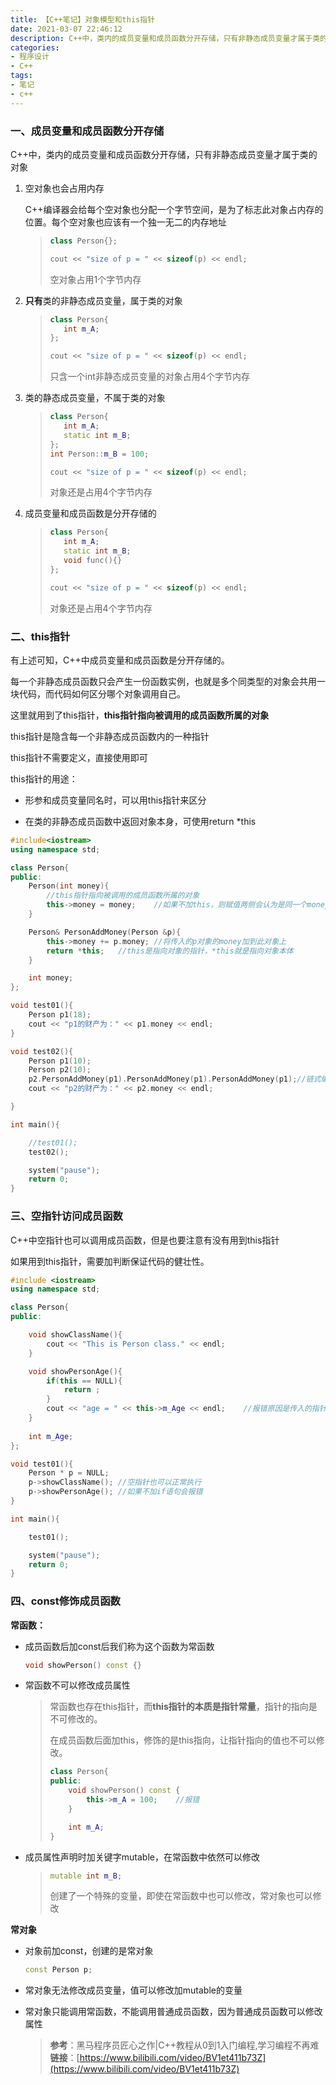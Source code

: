 ```yaml
---
title: 【C++笔记】对象模型和this指针
date: 2021-03-07 22:46:12
description: C++中，类内的成员变量和成员函数分开存储，只有非静态成员变量才属于类的对象。每一个非静态成员函数只会产生一份函数实例，也就是多个同类型的对象会共用一块代码，而代码如何区分哪个对象调用自己。这里就用到了this指针。
categories:
- 程序设计
- C++
tags:
- 笔记
- c++
---
```


### 一、成员变量和成员函数分开存储

C++中，类内的成员变量和成员函数分开存储，只有非静态成员变量才属于类的对象

1. 空对象也会占用内存

   C++编译器会给每个空对象也分配一个字节空间，是为了标志此对象占内存的位置。每个空对象也应该有一个独一无二的内存地址

   > ```c++
   > class Person{};
   > ```
   >
   > ```c++
   > cout << "size of p = " << sizeof(p) << endl;
   > ```
   >
   > 空对象占用1个字节内存

2. **只有**类的非静态成员变量，属于类的对象

   > ```c++
   > class Person{
   > 	int m_A;
   > };
   > ```
   >
   > ```c++
   > cout << "size of p = " << sizeof(p) << endl;
   > ```
   >
   > 只含一个int非静态成员变量的对象占用4个字节内存

3. 类的静态成员变量，不属于类的对象

   > ```c++
   > class Person{
   > 	int m_A;
   > 	static int m_B;
   > };
   > int Person::m_B = 100;
   > ```
   >
   > ```c++
   > cout << "size of p = " << sizeof(p) << endl;
   > ```
   >
   > 对象还是占用4个字节内存

4. 成员变量和成员函数是分开存储的

   > ```c++
   > class Person{
   > 	int m_A;
   > 	static int m_B;
   > 	void func(){}
   > };
   > ```
   >
   > ```c++
   > cout << "size of p = " << sizeof(p) << endl;
   > ```
   >
   > 对象还是占用4个字节内存

### 二、this指针

有上述可知，C++中成员变量和成员函数是分开存储的。

每一个非静态成员函数只会产生一份函数实例，也就是多个同类型的对象会共用一块代码，而代码如何区分哪个对象调用自己。



这里就用到了this指针，**this指针指向被调用的成员函数所属的对象**



this指针是隐含每一个非静态成员函数内的一种指针

this指针不需要定义，直接使用即可



this指针的用途：

* 形参和成员变量同名时，可以用this指针来区分

* 在类的非静态成员函数中返回对象本身，可使用return *this

```C++
#include<iostream>
using namespace std;

class Person{
public:
	Person(int money){
		//this指针指向被调用的成员函数所属的对象
		this->money = money;	//如果不加this，则赋值两侧会认为是同一个money
	}

	Person& PersonAddMoney(Person &p){
		this->money += p.money;	//将传入的p对象的money加到此对象上
		return *this;	//this是指向对象的指针，*this就是指向对象本体
	}

	int money;
};

void test01(){
	Person p1(18);
	cout << "p1的财产为：" << p1.money << endl;
}

void test02(){
	Person p1(10);
	Person p2(10);
	p2.PersonAddMoney(p1).PersonAddMoney(p1).PersonAddMoney(p1);//链式编程
	cout << "p2的财产为：" << p2.money << endl;

}

int main(){

	//test01();
	test02();

	system("pause");
	return 0;
}
```

### 三、空指针访问成员函数

C++中空指针也可以调用成员函数，但是也要注意有没有用到this指针

如果用到this指针，需要加判断保证代码的健壮性。

```c++
#include <iostream>
using namespace std;

class Person{
public:

	void showClassName(){
		cout << "This is Person class." << endl;
	}

	void showPersonAge(){
		if(this == NULL){
			return ;
		}
		cout << "age = " << this->m_Age << endl;	//报错原因是传入的指针为空
	}
	
	int m_Age;
};

void test01(){
	Person * p = NULL;
	p->showClassName();	//空指针也可以正常执行
	p->showPersonAge();	//如果不加if语句会报错
}

int main(){

	test01();

	system("pause");
	return 0;
}
```

### 四、const修饰成员函数

**常函数：**

* 成员函数后加const后我们称为这个函数为常函数

  ```c++
  void showPerson() const {}
  ```

* 常函数不可以修改成员属性

  > 常函数也存在this指针，而**this指针的本质是指针常量**，指针的指向是不可修改的。
  >
  > 在成员函数后面加this，修饰的是this指向，让指针指向的值也不可以修改。
  >
  > ```c++
  > class Person{
  > public:
  > 	void showPerson() const {
  > 		this->m_A = 100;	//报错
  > 	}
  > 
  > 	int m_A;
  > }
  > ```

* 成员属性声明时加关键字mutable，在常函数中依然可以修改

  > ```c++
  > mutable int m_B;
  > ```
  >
  > 创建了一个特殊的变量，即使在常函数中也可以修改，常对象也可以修改

**常对象**

* 对象前加const，创建的是常对象

  ```c++
  const Person p;
  ```

* 常对象无法修改成员变量，值可以修改加mutable的变量

* 常对象只能调用常函数，不能调用普通成员函数，因为普通成员函数可以修改属性



  > **参考**：黑马程序员匠心之作|C++教程从0到1入门编程,学习编程不再难
  > **链接**：[https://www.bilibili.com/video/BV1et411b73Z](https://www.bilibili.com/video/BV1et411b73Z)